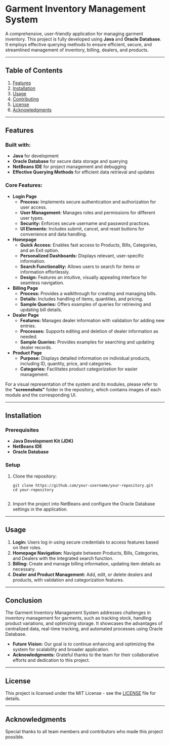 <h1>Garment Inventory Management System</h1>

<p>A comprehensive, user-friendly application for managing garment inventory. This project is fully developed using <strong>Java</strong> and <strong>Oracle Database</strong>. It employs effective querying methods to ensure efficient, secure, and streamlined management of inventory, billing, dealers, and products.</p>

<hr>

<h2>Table of Contents</h2>
<ol>
  <li><a href="#features">Features</a></li>
  <li><a href="#installation">Installation</a></li>
  <li><a href="#usage">Usage</a></li>
  <li><a href="#contributing">Contributing</a></li>
  <li><a href="#license">License</a></li>
  <li><a href="#acknowledgments">Acknowledgments</a></li>
</ol>

<hr>

<h2 id="features">Features</h2>

<h3>Built with:</h3>
<ul>
  <li><strong>Java</strong> for development</li>
  <li><strong>Oracle Database</strong> for secure data storage and querying</li>
  <li><strong>NetBeans IDE</strong> for project management and debugging</li>
  <li><strong>Effective Querying Methods</strong> for efficient data retrieval and updates</li>
</ul>

<h3>Core Features:</h3>
<ul>
  <li><strong>Login Page</strong>
    <ul>
      <li><strong>Process:</strong> Implements secure authentication and authorization for user access.</li>
      <li><strong>User Management:</strong> Manages roles and permissions for different user types.</li>
      <li><strong>Security:</strong> Enforces secure username and password practices.</li>
      <li><strong>UI Elements:</strong> Includes submit, cancel, and reset buttons for convenience and data handling.</li>
    </ul>
  </li>
  <li><strong>Homepage</strong>
    <ul>
      <li><strong>Quick Access:</strong> Enables fast access to Products, Bills, Categories, and an Exit option.</li>
      <li><strong>Personalized Dashboards:</strong> Displays relevant, user-specific information.</li>
      <li><strong>Search Functionality:</strong> Allows users to search for items or information effortlessly.</li>
      <li><strong>Design:</strong> Features an intuitive, visually appealing interface for seamless navigation.</li>
    </ul>
  </li>
  <li><strong>Billing Page</strong>
    <ul>
      <li><strong>Process:</strong> Provides a walkthrough for creating and managing bills.</li>
      <li><strong>Details:</strong> Includes handling of items, quantities, and pricing.</li>
      <li><strong>Sample Queries:</strong> Offers examples of queries for retrieving and updating bill details.</li>
    </ul>
  </li>
  <li><strong>Dealer Page</strong>
    <ul>
      <li><strong>Features:</strong> Manages dealer information with validation for adding new entries.</li>
      <li><strong>Processes:</strong> Supports editing and deletion of dealer information as needed.</li>
      <li><strong>Sample Queries:</strong> Provides examples for searching and updating dealer records.</li>
    </ul>
  </li>
  <li><strong>Product Page</strong>
    <ul>
      <li><strong>Purpose:</strong> Displays detailed information on individual products, including ID, quantity, price, and categories.</li>
      <li><strong>Categories:</strong> Facilitates product categorization for easier management.</li>
    </ul>
  </li>
</ul>
<p>For a visual representation of the system and its modules, please refer to the <strong>"screenshots"</strong> folder in the repository, which contains images of each module and the corresponding UI.</p>


<hr>

<h2 id="installation">Installation</h2>

<h3>Prerequisites</h3>
<ul>
  <li><strong>Java Development Kit (JDK)</strong></li>
  <li><strong>NetBeans IDE</strong></li>
  <li><strong>Oracle Database</strong></li>
</ul>

<h3>Setup</h3>
<ol>
  <li>Clone the repository:
    <pre><code>git clone https://github.com/your-username/your-repository.git
cd your-repository
    </code></pre>
  </li>
  <li>Import the project into NetBeans and configure the Oracle Database settings in the application.</li>
</ol>

<hr>

<h2 id="usage">Usage</h2>
<ol>
  <li><strong>Login:</strong> Users log in using secure credentials to access features based on their roles.</li>
  <li><strong>Homepage Navigation:</strong> Navigate between Products, Bills, Categories, and Dealers with the integrated search function.</li>
  <li><strong>Billing:</strong> Create and manage billing information, updating item details as necessary.</li>
  <li><strong>Dealer and Product Management:</strong> Add, edit, or delete dealers and products, with validation and categorization features.</li>
</ol>

<hr>

<h2 id="conclusion">Conclusion</h2>

<p>The Garment Inventory Management System addresses challenges in inventory management for garments, such as tracking stock, handling product variations, and optimizing storage. It showcases the advantages of centralized data, real-time tracking, and automated processes using Oracle Database.</p>

<ul>
  <li><strong>Future Vision:</strong> Our goal is to continue enhancing and optimizing the system for scalability and broader application.</li>
  <li><strong>Acknowledgments:</strong> Grateful thanks to the team for their collaborative efforts and dedication to this project.</li>
</ul>

<hr>

<h2 id="license">License</h2>

<p>This project is licensed under the MIT License - see the <a href="LICENSE">LICENSE</a> file for details.</p>

<hr>

<h2 id="acknowledgments">Acknowledgments</h2>

<p>Special thanks to all team members and contributors who made this project possible.</p>
